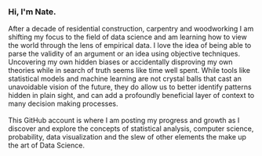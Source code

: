 ### Hi, I'm Nate.
After a decade of residential construction, carpentry and woodworking I am shifting my focus to the field of data science and am
learning how to view the world through the lens of empirical data. I love the idea of being able to parse the validity of an argument or an idea 
using objective techniques. Uncovering my own hidden biases or accidentally disproving my own theories while in search of truth
seems like time well spent. While tools like statistical models and machine learning are not crystal balls that cast an unavoidable vision of the future,
they do allow us to better identify patterns hidden in plain sight, and can add a profoundly beneficial layer of context to many decision making
processes.\
\
This GitHub account is where I am posting my progress and growth as I discover and explore the concepts of statistical analysis, computer science, probability,
data visualization and the slew of other elements the make up the art of Data Science.








<!---
nathaniel-j/nathaniel-j is a ✨ special ✨ repository because its `README.md` (this file) appears on your GitHub profile.
You can click the Preview link to take a look at your changes.
--->
